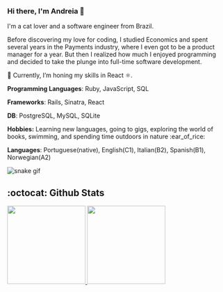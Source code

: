 ### Hi there, I'm Andreia 👋

<p>I'm a cat lover and a software engineer from Brazil.</p>
<p>
  Before discovering my love for coding, I studied Economics and spent several years in the Payments industry, where I even got to be a product manager for a year. But then I realized how much I enjoyed programming and decided to take the plunge into full-time software development.
</p>

<p>🌱 Currently, I’m honing my skills in React ⚛️.</p>

<p><b>Programming Languages</b>: Ruby, JavaScript, SQL</p>
<p><b>Frameworks</b>: Rails, Sinatra, React</p>
<p><b>DB</b>: PostgreSQL, MySQL, SQLite</p>
<p><b>Hobbies:</b> Learning new languages, going to gigs, exploring the world of books, swimming, and spending time outdoors in nature :ear_of_rice:</p>
<p><b>Languages</b>: Portuguese(native), English(C1), Italian(B2), Spanish(B1), Norwegian(A2)</p>

![snake gif](https://github.com/andreiaptarifa/andreiaptarifa/blob/output/github-contribution-grid-snake.svg)

## :octocat: Github Stats
<p>
  <a href="https://github.com/andreiaptarifa">
    <img height="180em" src="https://github-readme-stats-eight-theta.vercel.app/api?username=andreiaptarifa&show_icons=true&theme=midnight-purple&include_all_commits=true&count_private=true"/>
    <img height="180em" src="https://github-readme-stats-eight-theta.vercel.app/api/top-langs/?username=andreiaptarifa&layout=compact&langs_count=6&theme=midnight-purple"/>
  </a>
</p>
